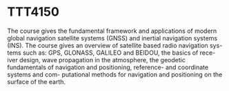 # TTT4150

The course gives the fundamental framework and applications of modern global navigation satellite systems (GNSS) and inertial navigation systems (INS). The course gives an overview of satellite based radio navigation sys- tems such as: GPS, GLONASS, GALILEO and BEIDOU, the basics of rece- iver design, wave propagation in the atmosphere, the geodetic fundamentals of navigation and positioning, reference- and coordinate systems and com- putational methods for navigation and positioning on the surface of the earth.
